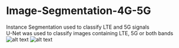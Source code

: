 # Image-Segmentation-4G-5G
Instance Segmentation used to classify LTE and 5G signals  
U-Net was used to classify images containing LTE, 5G or both bands  
![alt text]([https://github.com/[username]/[reponame]/blob/[branch]/image.jpg](https://github.com/Umair-Aslam-Projects/Image-Segmentation-4G-5G/blob/main/Classified1.jpg)https://github.com/Umair-Aslam-Projects/Image-Segmentation-4G-5G/blob/main/Classified1.jpg?raw=true)  
![alt text]([https://github.com/[username]/[reponame]/blob/[branch]/image.jpg](https://github.com/Umair-Aslam-Projects/Image-Segmentation-4G-5G/blob/main/Classified1.jpg)https://github.com/Umair-Aslam-Projects/Image-Segmentation-4G-5G/blob/main/Classified2.jpg?raw=true)  
